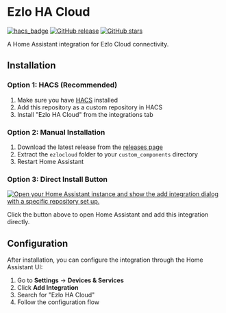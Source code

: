 # Ezlo HA Cloud

[![hacs_badge](https://img.shields.io/badge/HACS-Custom-orange.svg)](https://github.com/custom-components/hacs)
[![GitHub release](https://img.shields.io/github/release/tskezlo/home-assistant-ezlo-cloud.svg)](https://github.com/tskezlo/home-assistant-ezlo-cloud/releases)
[![GitHub stars](https://img.shields.io/github/stars/tskezlo/home-assistant-ezlo-cloud.svg)](https://github.com/tskezlo/home-assistant-ezlo-cloud/stargazers)

A Home Assistant integration for Ezlo Cloud connectivity.

## Installation

### Option 1: HACS (Recommended)

1. Make sure you have [HACS](https://hacs.xyz/) installed
2. Add this repository as a custom repository in HACS
3. Install "Ezlo HA Cloud" from the integrations tab

### Option 2: Manual Installation

1. Download the latest release from the [releases page](https://github.com/tskezlo/home-assistant-ezlo-cloud/releases)
2. Extract the `ezlocloud` folder to your `custom_components` directory
3. Restart Home Assistant

### Option 3: Direct Install Button

[![Open your Home Assistant instance and show the add integration dialog with a specific repository set up.](https://my.home-assistant.io/badges/config_flow_start.svg)](https://my.home-assistant.io/redirect/config_flow_start/?domain=ezlohacloud)

Click the button above to open Home Assistant and add this integration directly.

## Configuration

After installation, you can configure the integration through the Home Assistant UI:

1. Go to **Settings** → **Devices & Services**
2. Click **Add Integration**
3. Search for "Ezlo HA Cloud"
4. Follow the configuration flow
